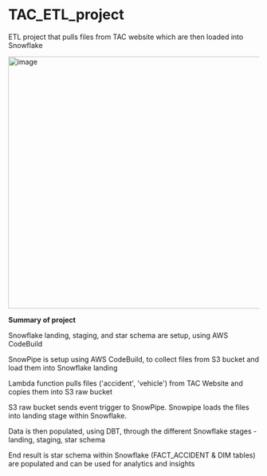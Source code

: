 # TAC_ETL_project
ETL project that pulls files from TAC website which are then loaded into Snowflake


<img width="505" alt="image" src="https://github.com/user-attachments/assets/238f2ce5-6b2a-4cab-86e5-10172dc50a0c">

**Summary of project**

Snowflake landing, staging, and star schema are setup, using AWS CodeBuild

SnowPipe is setup using AWS CodeBuild, to collect files from S3 bucket and load them into Snowflake landing

Lambda function pulls files ('accident', 'vehicle') from TAC Website and copies them into S3 raw bucket

S3 raw bucket sends event trigger to SnowPipe. Snowpipe loads the files into landing stage within Snowflake.

Data is then populated, using DBT, through the different Snowflake stages - landing, staging, star schema

End result is star schema within Snowflake (FACT_ACCIDENT & DIM tables) are populated and can be used for analytics and insights

